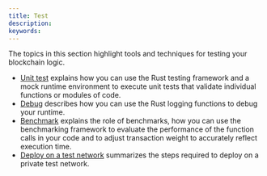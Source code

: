 ```yaml
---
title: Test
description:
keywords:
---
```


The topics in this section highlight tools and techniques for testing your blockchain logic.

- [Unit test](/main-docs/test/unit-testing) explains how you can use the Rust testing framework and a mock runtime environment to execute unit tests that validate individual functions or modules of code.
- [Debug](/main-docs/test/debug) describes how you can use the Rust logging functions to debug your runtime.
- [Benchmark](/main-docs/test/benchmark) explains the role of benchmarks, how you can use the benchmarking framework to evaluate the performance of the function calls in your code and to adjust transaction weight to accurately reflect execution time.
- [Deploy on a test network](/main-docs/test/deploy-on-testnet) summarizes the steps required to deploy on a private test network.

